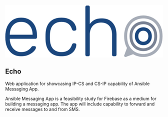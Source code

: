 ![Echo Logo](https://github.com/eapesa/ansible-cms/raw/master/assets/images/ic_echo_name.png)

Echo
----

Web application for showcasing IP-CS and CS-IP capability of Ansible Messaging App.

Ansible Messaging App is a feasibility study for Firebase as a medium for
building a messaging app. The app will include capability to forward and receive
messages to and from SMS.

